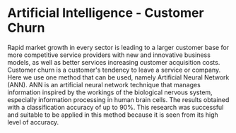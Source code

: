 # Artificial Intelligence - Customer Churn
Rapid market growth in every sector is leading to a larger customer base for more competitive service providers with new and innovative business models, as well as better services increasing customer acquisition costs. Customer churn is a customer's tendency to leave a service or company. Here we use one method that can be used, namely Artificial Neural Network (ANN). ANN is an artificial neural network technique that manages information inspired by the workings of the biological nervous system, especially information processing in human brain cells. The results obtained with a classification accuracy of up to 90%. This research was successful and suitable to be applied in this method because it is seen from its high level of accuracy.

